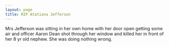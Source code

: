```yaml
---
layout: page
title: RIP Atatiana Jefferson
---
```


Mrs Jefferson was sitting in her own home with her door open getting some air and officer Aaron Dean shot through her window and killed her in front of her 8 yr old nephew. She was doing nothing wrong. 